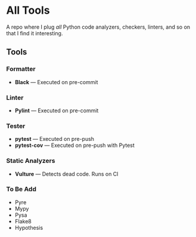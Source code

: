 # All Tools

A repo where I plug _all_ Python code analyzers, checkers, linters, and so on that I find it interesting.

## Tools

### Formatter

* **Black** ― Executed on pre-commit

### Linter

* **Pylint** ― Executed on pre-commit

### Tester

* **pytest** ― Executed on pre-push
* **pytest-cov** ― Executed on pre-push with Pytest

### Static Analyzers

* **Vulture** ― Detects dead code. Runs on CI

### To Be Add

* Pyre
* Mypy
* Pysa
* Flake8
* Hypothesis
